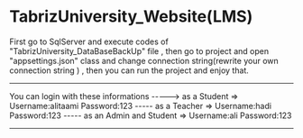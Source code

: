 # TabrizUniversity_Website(LMS)
 
 First go to SqlServer and execute codes of "TabrizUniversity_DataBaseBackUp" file , then go to project and open "appsettings.json" class and change connection string(rewrite your own connection string ) , then you can run the project and enjoy that.
 
***

You can login with these informations ----->
as a Student => Username:alitaami  Password:123  ----- as a Teacher => Username:hadi  Password:123  ----- as an Admin and Student => Username:ali  Password:123  

***
 

 
 
